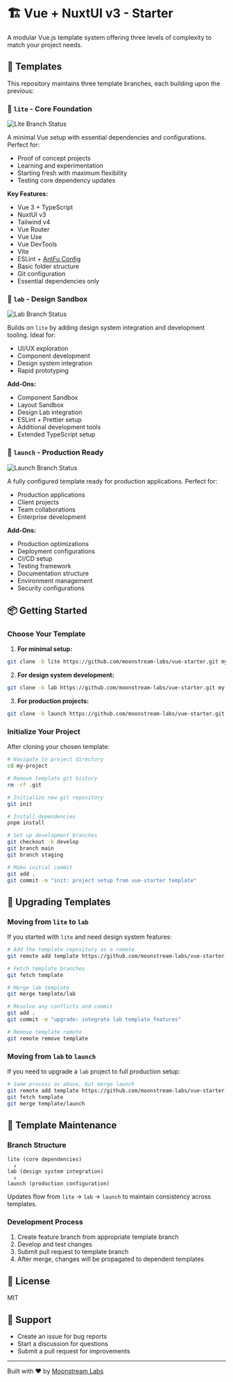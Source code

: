 # 🏗️ Vue + NuxtUI v3 - Starter

A modular Vue.js template system offering three levels of complexity to match your project needs.

## 🧱 Templates

This repository maintains three template branches, each building upon the previous:

### 🐣 `lite` - Core Foundation

![Lite Branch Status](https://img.shields.io/badge/status-maintained-brightgreen)

A minimal Vue setup with essential dependencies and configurations. Perfect for:

-   Proof of concept projects
-   Learning and experimentation
-   Starting fresh with maximum flexibility
-   Testing core dependency updates

**Key Features:**

-   Vue 3 + TypeScript
-   NuxtUI v3
-   Tailwind v4
-   Vue Router
-   Vue Use
-   Vue DevTools
-   Vite
-   ESLint + [AntFu Config](https://github.com/antfu/eslint-config)
-   Basic folder structure
-   Git configuration
-   Essential dependencies only

### 🧪 `lab` - Design Sandbox

![Lab Branch Status](https://img.shields.io/badge/status-maintained-brightgreen)

Builds on `lite` by adding design system integration and development tooling. Ideal for:

-   UI/UX exploration
-   Component development
-   Design system integration
-   Rapid prototyping

**Add-Ons:**

-   Component Sandbox
-   Layout Sandbox
-   Design Lab integration
-   ESLint + Prettier setup
-   Additional development tools
-   Extended TypeScript setup

### 🚀 `launch` - Production Ready

![Launch Branch Status](https://img.shields.io/badge/status-maintained-brightgreen)

A fully configured template ready for production applications. Perfect for:

-   Production applications
-   Client projects
-   Team collaborations
-   Enterprise development

**Add-Ons:**

-   Production optimizations
-   Deployment configurations
-   CI/CD setup
-   Testing framework
-   Documentation structure
-   Environment management
-   Security configurations

## 📦 Getting Started

### Choose Your Template

1. **For minimal setup:**

```bash
git clone -b lite https://github.com/moonstream-labs/vue-starter.git my-project
```

2. **For design system development:**

```bash
git clone -b lab https://github.com/moonstream-labs/vue-starter.git my-project
```

3. **For production projects:**

```bash
git clone -b launch https://github.com/moonstream-labs/vue-starter.git my-project
```

### Initialize Your Project

After cloning your chosen template:

```bash
# Navigate to project directory
cd my-project

# Remove template git history
rm -rf .git

# Initialize new git repository
git init

# Install dependencies
pnpm install

# Set up development branches
git checkout -b develop
git branch main
git branch staging

# Make initial commit
git add .
git commit -m "init: project setup from vue-starter template"
```

## 🔄 Upgrading Templates

### Moving from `lite` to `lab`

If you started with `lite` and need design system features:

```bash
# Add the template repository as a remote
git remote add template https://github.com/moonstream-labs/vue-starter.git

# Fetch template branches
git fetch template

# Merge lab template
git merge template/lab

# Resolve any conflicts and commit
git add .
git commit -m "upgrade: integrate lab template features"

# Remove template remote
git remote remove template
```

### Moving from `lab` to `launch`

If you need to upgrade a `lab` project to full production setup:

```bash
# Same process as above, but merge launch
git remote add template https://github.com/moonstream-labs/vue-starter.git
git fetch template
git merge template/launch
```

## 📝 Template Maintenance

### Branch Structure

```
lite (core dependencies)
  ↓
lab (design system integration)
  ↓
launch (production configuration)
```

Updates flow from `lite` → `lab` → `launch` to maintain consistency across templates.

### Development Process

1. Create feature branch from appropriate template branch
2. Develop and test changes
3. Submit pull request to template branch
4. After merge, changes will be propagated to dependent templates

## 📜 License

MIT

## 💬 Support

-   Create an issue for bug reports
-   Start a discussion for questions
-   Submit a pull request for improvements

---

Built with ❤️ by [Moonstream Labs](https://github.com/moonstream-labs)
